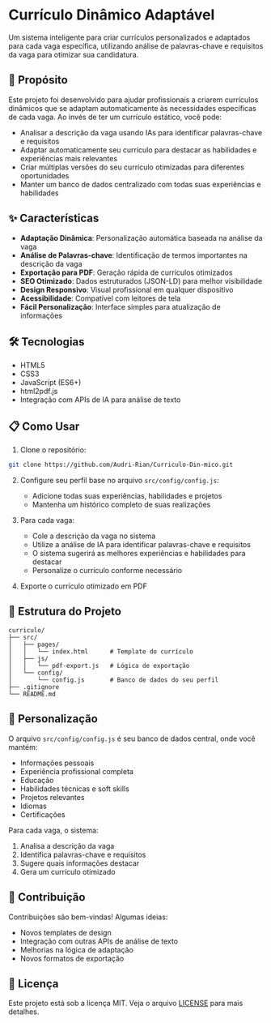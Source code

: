 # Currículo Dinâmico Adaptável

Um sistema inteligente para criar currículos personalizados e adaptados para cada vaga específica, utilizando análise de palavras-chave e requisitos da vaga para otimizar sua candidatura.

## 🎯 Propósito

Este projeto foi desenvolvido para ajudar profissionais a criarem currículos dinâmicos que se adaptam automaticamente às necessidades específicas de cada vaga. Ao invés de ter um currículo estático, você pode:

- Analisar a descrição da vaga usando IAs para identificar palavras-chave e requisitos
- Adaptar automaticamente seu currículo para destacar as habilidades e experiências mais relevantes
- Criar múltiplas versões do seu currículo otimizadas para diferentes oportunidades
- Manter um banco de dados centralizado com todas suas experiências e habilidades

## ✨ Características

- **Adaptação Dinâmica**: Personalização automática baseada na análise da vaga
- **Análise de Palavras-chave**: Identificação de termos importantes na descrição da vaga
- **Exportação para PDF**: Geração rápida de currículos otimizados
- **SEO Otimizado**: Dados estruturados (JSON-LD) para melhor visibilidade
- **Design Responsivo**: Visual profissional em qualquer dispositivo
- **Acessibilidade**: Compatível com leitores de tela
- **Fácil Personalização**: Interface simples para atualização de informações

## 🛠️ Tecnologias

- HTML5
- CSS3
- JavaScript (ES6+)
- html2pdf.js
- Integração com APIs de IA para análise de texto

## 📋 Como Usar

1. Clone o repositório:
```bash
git clone https://github.com/Audri-Rian/Curriculo-Din-mico.git
```

2. Configure seu perfil base no arquivo `src/config/config.js`:
   - Adicione todas suas experiências, habilidades e projetos
   - Mantenha um histórico completo de suas realizações

3. Para cada vaga:
   - Cole a descrição da vaga no sistema
   - Utilize a análise de IA para identificar palavras-chave e requisitos
   - O sistema sugerirá as melhores experiências e habilidades para destacar
   - Personalize o currículo conforme necessário

4. Exporte o currículo otimizado em PDF

## 📁 Estrutura do Projeto

```
curriculo/
├── src/
│   ├── pages/
│   │   └── index.html      # Template do currículo
│   ├── js/
│   │   └── pdf-export.js   # Lógica de exportação
│   └── config/
│       └── config.js       # Banco de dados do seu perfil
├── .gitignore
└── README.md
```

## 🔧 Personalização

O arquivo `src/config/config.js` é seu banco de dados central, onde você mantém:

- Informações pessoais
- Experiência profissional completa
- Educação
- Habilidades técnicas e soft skills
- Projetos relevantes
- Idiomas
- Certificações

Para cada vaga, o sistema:
1. Analisa a descrição da vaga
2. Identifica palavras-chave e requisitos
3. Sugere quais informações destacar
4. Gera um currículo otimizado

## 🤝 Contribuição

Contribuições são bem-vindas! Algumas ideias:
- Novos templates de design
- Integração com outras APIs de análise de texto
- Melhorias na lógica de adaptação
- Novos formatos de exportação

## 📄 Licença

Este projeto está sob a licença MIT. Veja o arquivo [LICENSE](LICENSE) para mais detalhes. 